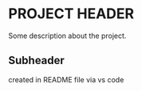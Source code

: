 # PROJECT HEADER

Some description about the project.

## Subheader

created in README file via vs code
